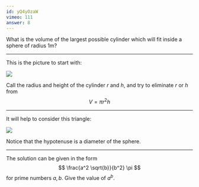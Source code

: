 ```yaml
---
id: yQ4yOzaW
vimeo: 111
answer: 8
---
```


What is the volume of the largest possible cylinder which will fit inside a sphere of radius $1 \text{m}$?

---

This is the picture to start with:

![](/img/learn/optimisation-9.svg)

Call the radius and height of the cylinder $r$ and $h,$ and try to eliminate $r$ or $h$ from
$$
V = \pi r^2 h
$$

---

It will help to consider this triangle:

![](/img/learn/optimisation-10.svg)

Notice that the hypotenuse is a diameter of the sphere.

---

The solution can be given in the form
$$
\frac{a^2 \sqrt{b}}{b^2} \pi
$$
for prime numbers $a,b$. Give the value of $a^b$.
